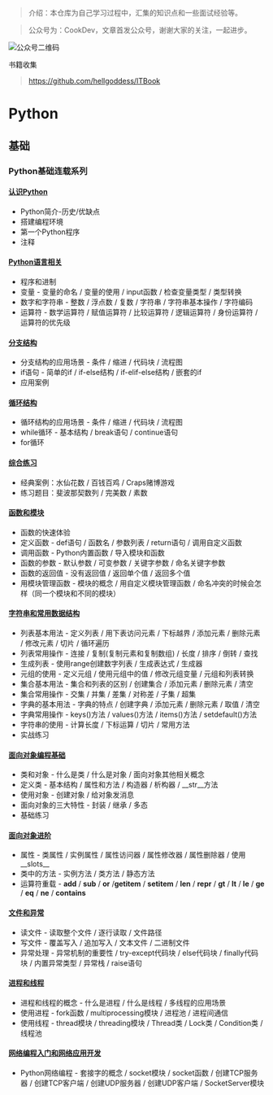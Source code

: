 > 介绍：本仓库为自己学习过程中，汇集的知识点和一些面试经验等。

> 公众号为：CookDev，文章首发公众号，谢谢大家的关注，一起进步。

![公众号二维码](https://gitee.com/chushi123/picgo/raw/master/picture/公众号二维码.jpg)


书籍收集

> https://github.com/hellgoddess/ITBook

# Python
## 基础
### Python基础连载系列
#### [认识Python](https://github.com/hellgoddess/PythonGuide/blob/main/Python%E5%9F%BA%E7%A1%80%E8%BF%9E%E8%BD%BD/%E8%AE%A4%E8%AF%86Python.md)

- Python简介-历史/优缺点
- 搭建编程环境
- 第一个Python程序
- 注释

####  [Python语言相关](https://github.com/hellgoddess/PythonGuide/blob/main/Python%E5%9F%BA%E7%A1%80%E8%BF%9E%E8%BD%BD/Python%E8%AF%AD%E8%A8%80%E7%9B%B8%E5%85%B3.md)

- 程序和进制
- 变量 - 变量的命名 / 变量的使用 / input函数 / 检查变量类型 / 类型转换
- 数字和字符串 - 整数 / 浮点数 / 复数 / 字符串 / 字符串基本操作 / 字符编码
- 运算符 - 数学运算符 / 赋值运算符 / 比较运算符 / 逻辑运算符 / 身份运算符 / 运算符的优先级

#### [分支结构](https://github.com/hellgoddess/PythonGuide/blob/main/Python%E5%9F%BA%E7%A1%80%E8%BF%9E%E8%BD%BD/%E5%88%86%E6%94%AF%E7%BB%93%E6%9E%84.md)

- 分支结构的应用场景 - 条件 / 缩进 / 代码块 / 流程图
- if语句 - 简单的if / if-else结构 / if-elif-else结构 / 嵌套的if
- 应用案例


####  [循环结构](https://github.com/hellgoddess/PythonGuide/blob/main/Python%E5%9F%BA%E7%A1%80%E8%BF%9E%E8%BD%BD/%E5%BE%AA%E7%8E%AF%E7%BB%93%E6%9E%84.md)

- 循环结构的应用场景 - 条件 / 缩进 / 代码块 / 流程图
- while循环 - 基本结构 / break语句 / continue语句
- for循环 

####  [综合练习](https://github.com/hellgoddess/PythonGuide/blob/main/Python%E5%9F%BA%E7%A1%80%E8%BF%9E%E8%BD%BD/%E7%BB%BC%E5%90%88%E7%BB%83%E4%B9%A0.md)

- 经典案例：水仙花数 / 百钱百鸡 / Craps赌博游戏
- 练习题目：斐波那契数列 / 完美数 / 素数

####  [函数和模块](https://github.com/hellgoddess/PythonGuide/blob/main/Python%E5%9F%BA%E7%A1%80%E8%BF%9E%E8%BD%BD/%E5%87%BD%E6%95%B0%E6%A8%A1%E5%9D%97.md)

- 函数的快速体验
- 定义函数 - def语句 / 函数名 / 参数列表 / return语句 / 调用自定义函数
- 调用函数 - Python内置函数 / 导入模块和函数
- 函数的参数 - 默认参数 / 可变参数 / 关键字参数 / 命名关键字参数
- 函数的返回值 - 没有返回值 / 返回单个值 / 返回多个值
- 用模块管理函数 - 模块的概念 / 用自定义模块管理函数 / 命名冲突的时候会怎样（同一个模块和不同的模块）

#### [字符串和常用数据结构](https://github.com/hellgoddess/PythonGuide/blob/main/Python%E5%9F%BA%E7%A1%80%E8%BF%9E%E8%BD%BD/%E5%AD%97%E7%AC%A6%E4%B8%B2%E5%92%8C%E5%B8%B8%E8%A7%81%E6%95%B0%E6%8D%AE%E7%B1%BB%E5%9E%8B.md)

- 列表基本用法 - 定义列表 / 用下表访问元素 / 下标越界 / 添加元素 / 删除元素 / 修改元素 / 切片 / 循环遍历
- 列表常用操作 - 连接 / 复制(复制元素和复制数组) / 长度 / 排序 / 倒转 / 查找
- 生成列表 - 使用range创建数字列表 / 生成表达式 / 生成器
- 元组的使用 - 定义元组 / 使用元组中的值 / 修改元组变量 / 元组和列表转换
- 集合基本用法 - 集合和列表的区别 / 创建集合 / 添加元素 / 删除元素 / 清空
- 集合常用操作 - 交集 / 并集 / 差集 / 对称差 / 子集 / 超集
- 字典的基本用法 - 字典的特点 / 创建字典 / 添加元素 / 删除元素 / 取值 / 清空
- 字典常用操作 - keys()方法 / values()方法 / items()方法 / setdefault()方法
- 字符串的使用 - 计算长度 / 下标运算 / 切片 / 常用方法
- 实战练习

#### [面向对象编程基础](https://github.com/hellgoddess/PythonGuide/blob/main/Python%E5%9F%BA%E7%A1%80%E8%BF%9E%E8%BD%BD/%E9%9D%A2%E5%90%91%E5%AF%B9%E8%B1%A1%E5%9F%BA%E7%A1%80.md)

- 类和对象 - 什么是类 / 什么是对象 / 面向对象其他相关概念
- 定义类 - 基本结构 / 属性和方法 / 构造器 / 析构器 / __str__方法
- 使用对象 - 创建对象 / 给对象发消息
- 面向对象的三大特性 - 封装 / 继承 / 多态
- 基础练习

#### [面向对象进阶](https://github.com/hellgoddess/PythonGuide/blob/main/Python%E5%9F%BA%E7%A1%80%E8%BF%9E%E8%BD%BD/%E9%9D%A2%E5%90%91%E5%AF%B9%E8%B1%A1%E8%BF%9B%E9%98%B6.md)

- 属性 - 类属性 / 实例属性 / 属性访问器 / 属性修改器 / 属性删除器 / 使用__slots__
- 类中的方法 - 实例方法 / 类方法 / 静态方法
- 运算符重载 - __add__ / __sub__ / __or__ /__getitem__ / __setitem__ / __len__ / __repr__ / __gt__ / __lt__ / __le__ / __ge__ / __eq__ / __ne__ / __contains__
####  [文件和异常](https://github.com/hellgoddess/PythonGuide/blob/main/Python%E5%9F%BA%E7%A1%80%E8%BF%9E%E8%BD%BD/%E6%96%87%E4%BB%B6%E5%92%8C%E5%BC%82%E5%B8%B8.md)

- 读文件 - 读取整个文件 / 逐行读取 / 文件路径
- 写文件 - 覆盖写入 / 追加写入 / 文本文件 / 二进制文件
- 异常处理 - 异常机制的重要性 / try-except代码块 / else代码块 / finally代码块 / 内置异常类型 / 异常栈 / raise语句
####  [进程和线程](https://github.com/jackfrued/Python-100-Days/blob/master/Day01-15/13.进程和线程.md)

- 进程和线程的概念 - 什么是进程 / 什么是线程 / 多线程的应用场景
- 使用进程 - fork函数 / multiprocessing模块 / 进程池 / 进程间通信
- 使用线程 - thread模块 / threading模块 / Thread类 / Lock类 / Condition类 / 线程池

####  [网络编程入门和网络应用开发](https://github.com/hellgoddess/PythonGuide/blob/main/Python%E5%9F%BA%E7%A1%80%E8%BF%9E%E8%BD%BD/Python%E7%BD%91%E7%BB%9C%E9%80%9A%E4%BF%A1.md)
- Python网络编程 - 套接字的概念 / socket模块 / socket函数 / 创建TCP服务器 / 创建TCP客户端 / 创建UDP服务器 / 创建UDP客户端 / SocketServer模块
